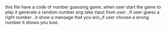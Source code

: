 this file have a code of number guessing game..when user start the game to play it generate a random number ang take input from user ..if user guess a right number ..it show a message that you win,,if user choose a wrong number it shows you lose.
